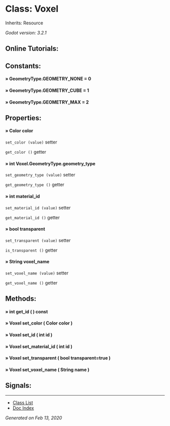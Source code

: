 # Class: Voxel

Inherits: Resource

_Godot version: 3.2.1_


## Online Tutorials: 



## Constants:

#### » GeometryType.GEOMETRY_NONE = 0


#### » GeometryType.GEOMETRY_CUBE = 1


#### » GeometryType.GEOMETRY_MAX = 2



## Properties:

#### » Color color

`set_color (value)` setter

`get_color ()` getter


#### » int Voxel.GeometryType.geometry_type

`set_geometry_type (value)` setter

`get_geometry_type ()` getter


#### » int material_id

`set_material_id (value)` setter

`get_material_id ()` getter


#### » bool transparent

`set_transparent (value)` setter

`is_transparent ()` getter


#### » String voxel_name

`set_voxel_name (value)` setter

`get_voxel_name ()` getter



## Methods:

#### » int get_id (  )  const


#### » Voxel set_color ( Color color ) 


#### » Voxel set_id ( int id ) 


#### » Voxel set_material_id ( int id ) 


#### » Voxel set_transparent ( bool transparent=true ) 


#### » Voxel set_voxel_name ( String name ) 



## Signals:


---
* [Class List](Class_List.md)
* [Doc Index](../01_get-started.md)

_Generated on Feb 13, 2020_
